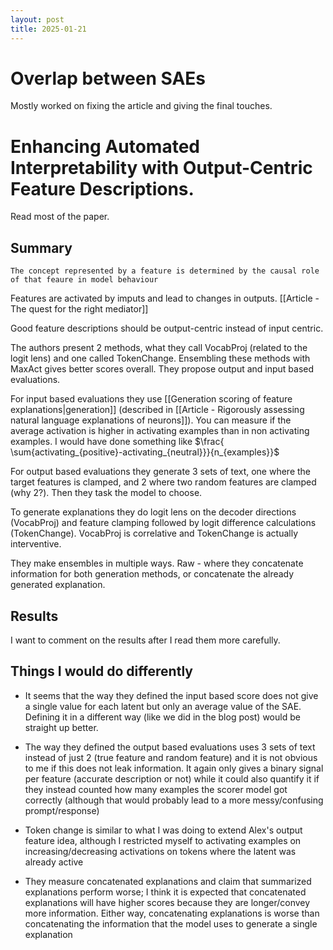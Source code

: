 ```yaml
---
layout: post
title: 2025-01-21
---
```


# Overlap between SAEs

Mostly worked on fixing the article and giving the final touches.


# Enhancing Automated Interpretability with Output-Centric Feature Descriptions. 

Read most of the paper. 

## Summary

    The concept represented by a feature is determined by the causal role of that feaure in model behaviour 

Features are activated by imputs and lead to changes in outputs. [[Article - The quest for the right mediator]]

Good feature descriptions should be output-centric instead of input centric.

The authors present 2 methods, what they call VocabProj (related to the logit lens) and one called TokenChange. Ensembling these methods with MaxAct gives better scores overall.  They propose output and input based evaluations.

For input based evaluations they use [[Generation scoring of feature explanations|generation]] (described in [[Article - Rigorously assessing natural language explanations of neurons]]). You can measure if the average activation is higher in activating examples than in non activating examples. I would have done something like  $\frac{ \sum{activating_{positive}-activating_{neutral}}}{n_{examples}}$ 

For output based evaluations they generate 3 sets of text, one where the target features is clamped, and 2 where two random features are clamped (why 2?). Then they task the model to choose. 

To generate explanations they do logit lens on the decoder directions (VocabProj) and feature clamping followed by logit difference calculations (TokenChange). VocabProj is correlative and TokenChange is actually interventive. 

They make ensembles in multiple ways. Raw - where they concatenate information for both generation methods, or concatenate the already generated explanation.

## Results

I want to comment on the results after I read them more carefully. 

## Things I would do differently

- It seems that the way they defined the input based score does not give a single value for each latent but only an average value of the SAE. Defining it in a different way (like we did in the blog post) would be straight up better.

- The way they defined the output based evaluations uses 3 sets of text instead of just 2 (true feature and random feature) and it is not obvious to me if this does not leak information. It again only gives a binary signal per feature (accurate description or not) while it could also quantify it if they instead counted how many examples the scorer model got correctly (although that would probably lead to a more messy/confusing prompt/response)

- Token change is similar to what I was doing to extend Alex's output feature idea, although I restricted myself to activating examples on increasing/decreasing activations on tokens where the latent was already active

- They measure concatenated explanations and claim that summarized explanations perform worse; I think it is expected that concatenated explanations will have higher scores because they are longer/convey more information. Either way, concatenating explanations is worse than concatenating the information that the model uses to generate a single explanation

